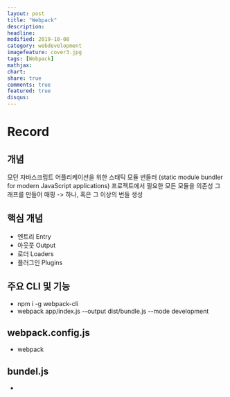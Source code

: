 ```yaml
---
layout: post
title: "Webpack"
description: 
headline: 
modified: 2019-10-08
category: webdevelopment
imagefeature: cover3.jpg
tags: [Webpack]
mathjax: 
chart: 
share: true
comments: true
featured: true
disqus:
---
```


# Record
## 개념
모던 자바스크립트 어플리케이션을 위한 스태틱 모듈 번들러 
(static module bundler for modern JavaScript applications)
프로젝트에서 필요한 모든 모듈을 의존성 그래프를 만들어 매핑 -> 하나, 혹은 그 이상의 번들 생성



## 핵심 개념
- 엔트리 Entry
- 아웃풋 Output
- 로더 Loaders
- 플러그인 Plugins


## 주요 CLI 및 기능
- npm i -g webpack-cli
- webpack app/index.js --output dist/bundle.js --mode development

## webpack.config.js
- webpack 

## bundel.js
- 